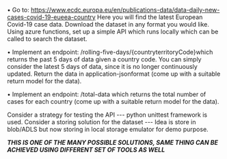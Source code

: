 • Go to:
https://www.ecdc.europa.eu/en/publications-data/data-daily-new-cases-covid-19-eueea-country
Here you will find the latest European Covid-19 case data.
Download the dataset in any format you would like.
Using azure functions, set up a simple API which runs locally which can be called to 
search the dataset.

• Implement an endpoint: /rolling-five-days/{countryterritoryCode}which returns the past 5 days of 
data given a country code. You can simply consider the latest 5 days of data, since it is no longer 
continuously updated. Return the data in application-jsonformat (come up with a suitable return 
model for the data).


• Implement an endpoint: /total-data which returns the total number of cases for each country (come 
up with a suitable return model for the data).


Consider a strategy for testing the API --- python unittest framework is used.
Consider a storing solution for the dataset --- Idea is store in blob/ADLS but now storing in local storage emulator for demo purpose.


*****************THIS IS ONE OF THE MANY POSSIBLE SOLUTIONS, SAME THING CAN BE ACHIEVED USING DIFFERENT SET OF TOOLS AS WELL*****************
